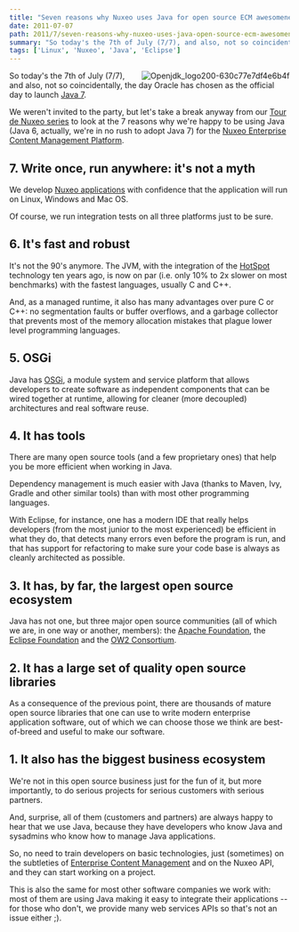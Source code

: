 ```yaml
---
title: "Seven reasons why Nuxeo uses Java for open source ECM awesomeness"
date: 2011-07-07
path: 2011/7/seven-reasons-why-nuxeo-uses-java-open-source-ecm-awesomeness
summary: "So today's the 7th of July (7/7), and also, not so coincidentally, the day Oracle has chosen as the official day to launch Java 7."
tags: ['Linux', 'Nuxeo', 'Java', 'Eclipse']
---
```


<img style="float: right; margin-left: 5px;" title="Openjdk_logo200-630c77e7df4e6b4f" src="/images/6a010536291c30970b014e89accf05970d-800wi.png"/> 
So today's the 7th of July (7/7), and also, not so coincidentally, the day Oracle has chosen as the official day to launch <a href="http://www.theregister.co.uk/2011/07/07/oracle_java_seven_announcement/">Java 7</a>.

We weren't invited to the party, but let's take a break anyway from our <a href="/blog/2011/07/introducing-2011-tour-nuxeo/">Tour de Nuxeo series</a> to look at the 7 reasons why we're happy to be using Java (Java 6, actually, we're in no rush to adopt Java 7) for the <a href="http://www.nuxeo.com/en/products/ep">Nuxeo Enterprise Content Management Platform</a>.

<!-- more -->

<h2>7. Write once, run anywhere: it's not a myth</h2>

<p>We develop <a href="http://www.nuxeo.com/en/products/make-it-your-own">Nuxeo applications</a> with confidence that the application will run on Linux, Windows and Mac OS. </p>

<p>Of course, we run integration tests on all three platforms just to be sure.</p>

<h2>6. It's fast and robust</h2>

<p>It's not the 90's anymore. The JVM, with the integration of the <a href="http://en.wikipedia.org/wiki/HotSpot">HotSpot</a> technology ten years ago, is now on par (i.e. only 10% to 2x slower on most benchmarks) with the fastest languages, usually C and C++.</p>

<p>And, as a managed runtime, it also has many advantages over pure C or C++: no segmentation faults or buffer overflows, and a garbage collector that prevents most of the memory allocation mistakes that plague lower level programming languages.</p>

<h2>5. OSGi</h2>

<p>Java has <a href="http://community.nuxeo.com/static/book-draft/osgi2.html">OSGi</a>, a module system and service platform that allows developers to create software as independent components that can be wired together at runtime, allowing for cleaner (more decoupled) architectures and real software reuse.</p>

<h2>4. It has tools</h2>

<p>There are many open source tools (and a few proprietary ones) that help you be more efficient when working in Java.</p>

<p>Dependency management is much easier with Java (thanks to Maven, Ivy, Gradle and other similar tools) than with most other programming languages.</p>

<p>With Eclipse, for instance, one has a modern IDE that really helps developers (from the most junior to the most experienced) be efficient in what they do, that detects many errors even before the program is run, and that has support for refactoring to make sure your code base is always as cleanly architected as possible. </p>

<h2>3. It has, by far, the largest open source ecosystem</h2>

<p>Java has not one, but three major open source communities (all of which we are, in one way or another, members): the <a href="http://www.nuxeo.com/en/about/news/nuxeo-initiates-contribution-of-cmis-enabled-content-repository-to-eclipse-foundation">Apache Foundation</a>, the <a href="http://www.infoq.com/news/2011/02/nuxeo-core">Eclipse Foundation</a> and the <a href="http://blogs.nuxeo.com/fermigier/2011/04/nuxeo-now-incubated-ow2-project.html">OW2 Consortium</a>.</p>

<h2>2. It has a large set of quality open source libraries</h2>

<p>As a consequence of the previous point, there are thousands of mature open source libraries that one can use to write modern enterprise application software, out of which we can choose those we think are best-of-breed and useful to make our software.</p>

<h2>1. It also has the biggest business ecosystem</h2>

<p>We're not in this open source business just for the fun of it, but more importantly, to do serious projects for serious customers with serious partners.</p>

<p>And, surprise, all of them (customers and partners) are always happy to hear that we use Java, because they have developers who know Java and sysadmins who know how to manage Java applications.</p>

<p>So, no need to train developers on basic technologies, just (sometimes) on the subtleties of <a href="/blog/2011/07/why-manage-content/">Enterprise Content Management</a> and on the Nuxeo API, and they can start working on a project.</p>

<p>This is also the same for most other software companies we work with: most of them are using Java making it easy to integrate their applications -- for those who don't, we provide many web services APIs so that's not an issue either ;).</p>

